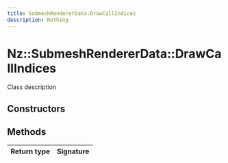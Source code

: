 ```yaml
---
title: SubmeshRendererData.DrawCallIndices
description: Nothing
---
```


# Nz::SubmeshRendererData::DrawCallIndices

Class description

## Constructors


## Methods

| Return type | Signature |
| ----------- | --------- |
